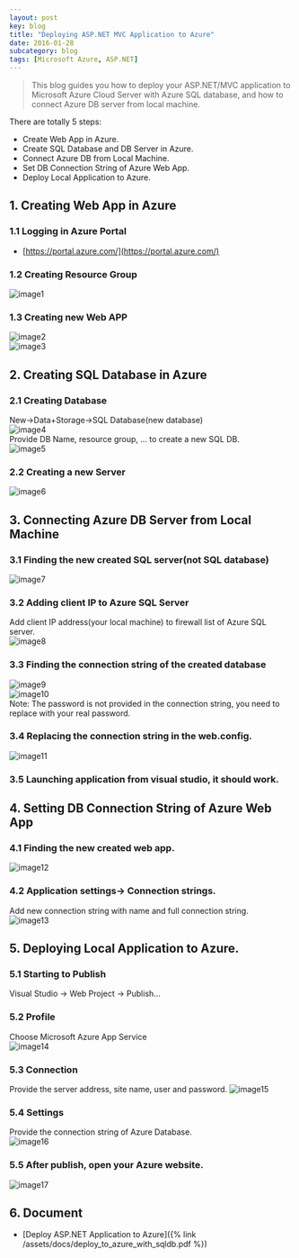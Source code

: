```yaml
---
layout: post
key: blog
title: "Deploying ASP.NET MVC Application to Azure"
date: 2016-01-28
subcategory: blog
tags: [Microsoft Azure, ASP.NET]
---
```


> This blog guides you how to deploy your ASP.NET/MVC application to Microsoft Azure Cloud Server with Azure SQL database, and how to connect Azure DB server from local machine.

There are totally 5 steps:  

* Create Web App in Azure.
* Create SQL Database and DB Server in Azure.
* Connect Azure DB from Local Machine.
* Set DB Connection String of Azure Web App.
*  Deploy Local Application to Azure.

## 1. Creating Web App in Azure  
### 1.1 Logging in Azure Portal  
* [https://portal.azure.com/](https://portal.azure.com/)  

### 1.2 Creating Resource Group  
![image1](/public/images/blog/2016-01-28/image1.png)  
### 1.3 Creating new Web APP  
![image2](/public/images/blog/2016-01-28/image2.png)  
![image3](/public/images/blog/2016-01-28/image3.png)  

## 2. Creating SQL Database in Azure  
### 2.1 Creating Database
New-&gt;Data+Storage-&gt;SQL Database(new database)  
![image4](/public/images/blog/2016-01-28/image4.png)  
Provide DB Name, resource group, … to create a new SQL DB.  
![image5](/public/images/blog/2016-01-28/image5.png)  
### 2.2 Creating a new Server  
![image6](/public/images/blog/2016-01-28/image6.png)  

## 3. Connecting Azure DB Server from Local Machine  
### 3.1 Finding the new created SQL server(not SQL database)  
![image7](/public/images/blog/2016-01-28/image7.png)  
### 3.2 Adding client IP to Azure SQL Server
Add client IP address(your local machine) to firewall list of Azure SQL server.  
![image8](/public/images/blog/2016-01-28/image8.png)  
### 3.3 Finding the connection string of the created database  
![image9](/public/images/blog/2016-01-28/image9.png)  
![image10](/public/images/blog/2016-01-28/image10.png)  
Note: The password is not provided in the connection string, you need to replace with your real password.  
### 3.4 Replacing the connection string in the web.config.  
![image11](/public/images/blog/2016-01-28/image11.png)  
### 3.5 Launching application from visual studio, it should work.  

## 4. Setting DB Connection String of Azure Web App  
### 4.1 Finding the new created web app.  
![image12](/public/images/blog/2016-01-28/image12.png)  
### 4.2 Application settings-&gt; Connection strings.  
Add new connection string with name and full connection string.  
![image13](/public/images/blog/2016-01-28/image13.png)  

## 5. Deploying Local Application to Azure.  
### 5.1 Starting to Publish
Visual Studio -&gt; Web Project -&gt; Publish...  
### 5.2 Profile
Choose Microsoft Azure App Service  
![image14](/public/images/blog/2016-01-28/image14.png)  
### 5.3 Connection
Provide the server address, site name, user and password.
![image15](/public/images/blog/2016-01-28/image15.png)  
### 5.4 Settings
Provide the connection string of Azure Database.  
![image16](/public/images/blog/2016-01-28/image16.png)  
### 5.5 After publish, open your Azure website.  
![image17](/public/images/blog/2016-01-28/image17.png)  

## 6. Document
* [Deploy ASP.NET Application to Azure]({% link /assets/docs/deploy_to_azure_with_sqldb.pdf %})
